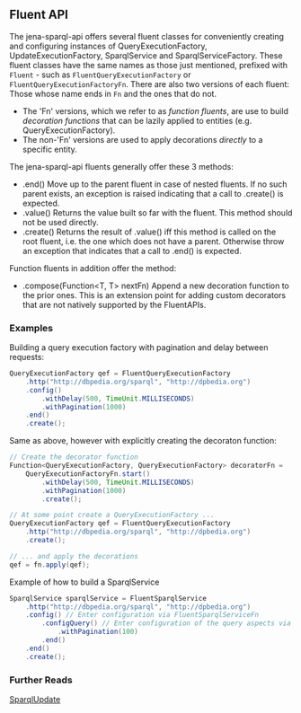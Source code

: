 ## Fluent API

The jena-sparql-api offers several fluent classes for conveniently creating and configuring instances of QueryExecutionFactory, UpdateExecutionFactory, SparqlService and SparqlServiceFactory.
These fluent classes have the same names as those just mentioned, prefixed with `Fluent` - such as `FluentQueryExecutionFactory` or `FluentQueryExecutionFactoryFn`.
There are also two versions of each fluent: Those whose name ends in `Fn` and the ones that do not.

* The 'Fn' versions, which we refer to as _function fluents_, are use to build _decoration functions_ that can be lazily applied to entities (e.g. QueryExecutionFactory).
* The non-'Fn' versions are used to apply decorations _directly_ to a specific entity.

The jena-sparql-api fluents generally offer these 3 methods:
* .end() Move up to the parent fluent in case of nested fluents. If no such parent exists, an exception is raised indicating that a call to .create() is expected.
* .value() Returns the value built so far with the fluent. This method should not be used directly.
* .create() Returns the result of .value() iff this method is called on the root fluent, i.e. the one which does not have a parent. Otherwise throw an exception that indicates that a call to .end() is expected.

Function fluents in addition offer the method:
* .compose(Function<T, T> nextFn) Append a new decoration function to the prior ones. This is an extension point for adding custom decorators that are not natively supported by the FluentAPIs.


### Examples

Building a query execution factory with pagination and delay between requests:
```java
QueryExecutionFactory qef = FluentQueryExecutionFactory
    .http("http://dbpedia.org/sparql", "http://dpbedia.org")
    .config()
        .withDelay(500, TimeUnit.MILLISECONDS)
        .withPagination(1000)
    .end()
    .create();
```

Same as above, however with explicitly creating the decoraton function:
```java
// Create the decorator function
Function<QueryExecutionFactory, QueryExecutionFactory> decoratorFn =
    QueryExecutionFactoryFn.start()
        .withDelay(500, TimeUnit.MILLISECONDS)
        .withPagination(1000)
        .create();

// At some point create a QueryExecutionFactory ...
QueryExecutionFactory qef = FluentQueryExecutionFactory
    .http("http://dbpedia.org/sparql", "http://dpbedia.org")
    .create();

// ... and apply the decorations
qef = fn.apply(qef);
```

Example of how to build a SparqlService
```java
SparqlService sparqlService = FluentSparqlService
    .http("http://dbpedia.org/sparql", "http://dpbedia.org")
    .config() // Enter configuration via FluentSparqlServiceFn
        .configQuery() // Enter configuration of the query aspects via FluentQueryExecutionFactoryFn
            .withPagination(100)
        .end()
    .end()
    .create();
```

### Further Reads
[SparqlUpdate](SparqlUpdate)



